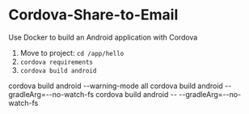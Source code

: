 # Cordova-Share-to-Email
Use Docker to build an Android application with Cordova


1. Move to project: `cd /app/hello`
2. `cordova requirements`
3. `cordova build android`


cordova build android --warning-mode all
cordova build android --gradleArg=--no-watch-fs
cordova build android -- --gradleArg=--no-watch-fs